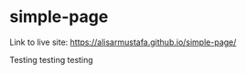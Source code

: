 # simple-page

Link to live site: https://alisarmustafa.github.io/simple-page/

Testing testing testing
